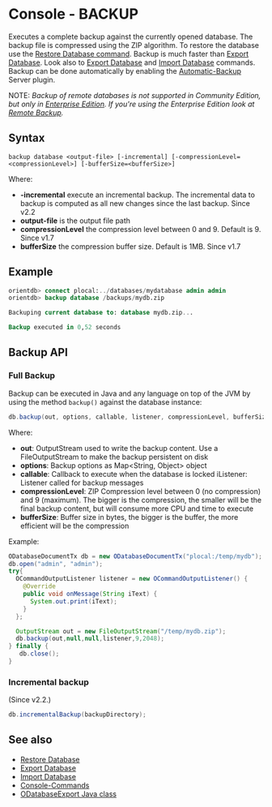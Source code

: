 # Console - BACKUP

Executes a complete backup against the currently opened database. The backup file is compressed using the ZIP algorithm. To restore the database use the [Restore Database command](Console-Command-Restore.md). Backup is much faster than [Export Database](Console-Command-Export.md). Look also to [Export Database](Console-Command-Export.md) and [Import Database](Console-Command-Import.md) commands. Backup can be done automatically by enabling the [Automatic-Backup](Automatic-Backup.md) Server plugin.

NOTE: _Backup of remote databases is not supported in Community Edition, but only in [Enterprise Edition](http://www.orientechnologies.com/orientdb-enterprise/). If you're using the Enterprise Edition look at [Remote Backup](http://www.orientechnologies.com/enterprise/last/servermanagement.html)._

## Syntax

```
backup database <output-file> [-incremental] [-compressionLevel=<compressionLevel>] [-bufferSize=<bufferSize>]
```

Where:
- **-incremental** execute an incremental backup. The incremental data to backup is computed as all new changes since the last backup. Since v2.2
- **output-file** is the output file path
- **compressionLevel** the compression level between 0 and 9. Default is 9. Since v1.7
- **bufferSize** the compression buffer size. Default is 1MB. Since v1.7


## Example ##

```sql
orientdb> connect plocal:../databases/mydatabase admin admin
orientdb> backup database /backups/mydb.zip

Backuping current database to: database mydb.zip...

Backup executed in 0,52 seconds
```

## Backup API
### Full Backup
Backup can be executed in Java and any language on top of the JVM by using the method `backup()` against the database instance:

```java
db.backup(out, options, callable, listener, compressionLevel, bufferSize);
```

Where:
- **out**: OutputStream used to write the backup content. Use a FileOutputStream to make the backup persistent on disk
- **options**: Backup options as Map<String, Object> object
- **callable**: Callback to execute when the database is locked
iListener: Listener called for backup messages
- **compressionLevel**: ZIP Compression level between 0 (no compression) and 9 (maximum). The bigger is the compression, the smaller will be the final backup content, but will consume more CPU and time to execute
- **bufferSize**: Buffer size in bytes, the bigger is the buffer, the more efficient will be the compression

Example:

```java
ODatabaseDocumentTx db = new ODatabaseDocumentTx("plocal:/temp/mydb");
db.open("admin", "admin");
try{
  OCommandOutputListener listener = new OCommandOutputListener() {
    @Override
    public void onMessage(String iText) {
      System.out.print(iText);
    }
  };

  OutputStream out = new FileOutputStream("/temp/mydb.zip");
  db.backup(out,null,null,listener,9,2048);
} finally {
   db.close();
}
```

### Incremental backup
(Since v2.2.)

```java
db.incrementalBackup(backupDirectory);
```

## See also
- [Restore Database](Console-Command-Restore.md)
- [Export Database](Console-Command-Export.md)
- [Import Database](Console-Command-Import.md)
- [Console-Commands](Console-Commands.md)
- [ODatabaseExport Java class](https://github.com/orientechnologies/orientdb/blob/master/core/src/main/java/com/orientechnologies/orient/core/db/tool/ODatabaseExport.java)
